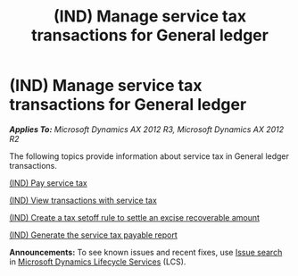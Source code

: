 ﻿---
title: (IND) Manage service tax transactions for General ledger
TOCTitle: (IND) Manage service tax transactions for General ledger
ms:assetid: e43378d2-1715-4819-ab89-9f548778c049
ms:mtpsurl: https://technet.microsoft.com/en-us/library/JJ710881(v=AX.60)
ms:contentKeyID: 49386293
ms.date: 04/18/2014
mtps_version: v=AX.60
---

# (IND) Manage service tax transactions for General ledger 


_**Applies To:** Microsoft Dynamics AX 2012 R3, Microsoft Dynamics AX 2012 R2_

The following topics provide information about service tax in General ledger transactions.

[(IND) Pay service tax](ind-pay-service-tax.md)

[(IND) View transactions with service tax](ind-view-transactions-with-service-tax.md)

[(IND) Create a tax setoff rule to settle an excise recoverable amount](ind-create-a-tax-setoff-rule-to-settle-an-excise-recoverable-amount.md)

[(IND) Generate the service tax payable report](ind-generate-the-service-tax-payable-report.md)

  
**Announcements:** To see known issues and recent fixes, use [Issue search](http://go.microsoft.com/fwlink/?linkid=389258) in [Microsoft Dynamics Lifecycle Services](http://go.microsoft.com/fwlink/?linkid=306505) (LCS).


